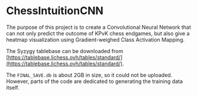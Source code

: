 # ChessIntuitionCNN

The purpose of this project is to create a Convolutional Neural Network that can not only predict the outcome of KPvK chess endgames, but also give a heatmap visualization using Gradient-weighed Class Activation Mapping.

The Syzygy tablebase can be downloaded from [https://tablebase.lichess.ovh/tables/standard/](https://tablebase.lichess.ovh/tables/standard/).

The `FINAL_SAVE.db` is about 2GB in size, so it could not be uploaded. However, parts of the code are dedicated to generating the training data itself.